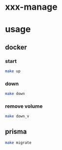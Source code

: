 # xxx-manage

# usage

## docker

### start

```sh
make up
```

### down

```sh
make down
```

### remove volume

```sh
make down_v
```

## prisma

```sh
make migrate
```
